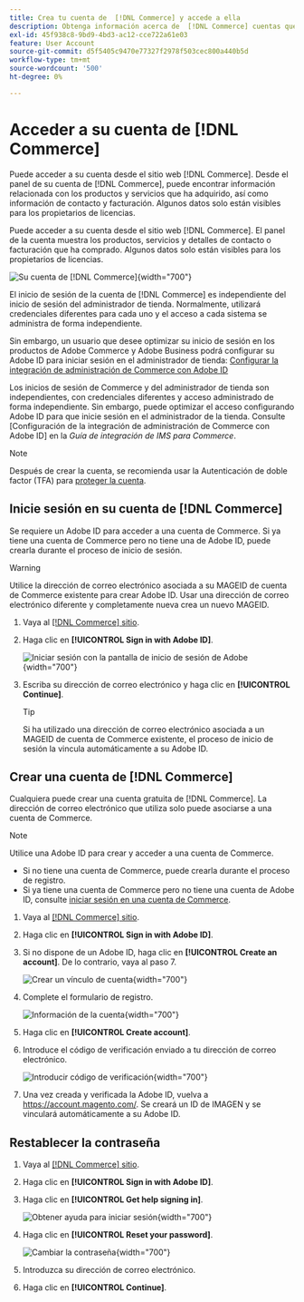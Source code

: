 ```yaml
---
title: Crea tu cuenta de  [!DNL Commerce] y accede a ella
description: Obtenga información acerca de  [!DNL Commerce] cuentas que administran los productos y servicios que ha adquirido.
exl-id: 45f938c8-9bd9-4bd3-ac12-cce722a61e03
feature: User Account
source-git-commit: d5f5405c9470e77327f2978f503cec800a440b5d
workflow-type: tm+mt
source-wordcount: '500'
ht-degree: 0%

---
```



# Acceder a su cuenta de [!DNL Commerce]

Puede acceder a su cuenta desde el sitio web [!DNL Commerce]. Desde el panel de su cuenta de [!DNL Commerce], puede encontrar información relacionada con los productos y servicios que ha adquirido, así como información de contacto y facturación. Algunos datos solo están visibles para los propietarios de licencias.

Puede acceder a su cuenta desde el sitio web [!DNL Commerce]. El panel de la cuenta muestra los productos, servicios y detalles de contacto o facturación que ha comprado. Algunos datos solo están visibles para los propietarios de licencias.

![Su cuenta de [!DNL Commerce]](./assets/home-acct.png){width="700"}

El inicio de sesión de la cuenta de [!DNL Commerce] es independiente del inicio de sesión del administrador de tienda. Normalmente, utilizará credenciales diferentes para cada uno y el acceso a cada sistema se administra de forma independiente.

Sin embargo, un usuario que desee optimizar su inicio de sesión en los productos de Adobe Commerce y Adobe Business podrá configurar su Adobe ID para iniciar sesión en el administrador de tienda: [Configurar la integración de administración de Commerce con Adobe ID](https://experienceleague.adobe.com/es/docs/commerce-admin/start/admin/ims/adobe-ims-config)

Los inicios de sesión de Commerce y del administrador de tienda son independientes, con credenciales diferentes y acceso administrado de forma independiente. Sin embargo, puede optimizar el acceso configurando Adobe ID para que inicie sesión en el administrador de la tienda. Consulte [Configuración de la integración de administración de Commerce con Adobe ID] en la *Guía de integración de IMS para Commerce*.

>[!NOTE]
>
>Después de crear la cuenta, se recomienda usar la Autenticación de doble factor (TFA) para [proteger la cuenta](commerce-account-secure.md).

## Inicie sesión en su cuenta de [!DNL Commerce]

Se requiere un Adobe ID para acceder a una cuenta de Commerce. Si ya tiene una cuenta de Commerce pero no tiene una de Adobe ID, puede crearla durante el proceso de inicio de sesión.

>[!WARNING]
>
>Utilice la dirección de correo electrónico asociada a su MAGEID de cuenta de Commerce existente para crear Adobe ID. Usar una dirección de correo electrónico diferente y completamente nueva crea un nuevo MAGEID.

1. Vaya al [[!DNL Commerce] sitio](https://account.magento.com/customer/account/login/).

1. Haga clic en **[!UICONTROL Sign in with Adobe ID]**.

   ![Iniciar sesión con la pantalla de inicio de sesión de Adobe](./assets/sign-in-with-adobe.png){width="700"}

1. Escriba su dirección de correo electrónico y haga clic en **[!UICONTROL Continue]**.

   >[!TIP]
   >
   >Si ha utilizado una dirección de correo electrónico asociada a un MAGEID de cuenta de Commerce existente, el proceso de inicio de sesión la vincula automáticamente a su Adobe ID.

## Crear una cuenta de [!DNL Commerce]

Cualquiera puede crear una cuenta gratuita de [!DNL Commerce]. La dirección de correo electrónico que utiliza solo puede asociarse a una cuenta de Commerce.

>[!NOTE]
>
>Utilice una Adobe ID para crear y acceder a una cuenta de Commerce.
>- Si no tiene una cuenta de Commerce, puede crearla durante el proceso de registro.
>- Si ya tiene una cuenta de Commerce pero no tiene una cuenta de Adobe ID, consulte [iniciar sesión en una cuenta de Commerce](#log-in-to-your-dnl-commerce-account).

1. Vaya al [[!DNL Commerce] sitio](https://account.magento.com/customer/account/login/).

1. Haga clic en **[!UICONTROL Sign in with Adobe ID]**.

1. Si no dispone de un Adobe ID, haga clic en **[!UICONTROL Create an account]**. De lo contrario, vaya al paso 7.

   ![Crear un vínculo de cuenta](./assets/account-create-link.png){width="700"}

1. Complete el formulario de registro.

   ![Información de la cuenta](./assets/account-create.png){width="700"}

1. Haga clic en **[!UICONTROL Create account]**.

1. Introduce el código de verificación enviado a tu dirección de correo electrónico.

   ![Introducir código de verificación](./assets/verification-code.png){width="700"}

1. Una vez creada y verificada la Adobe ID, vuelva a https://account.magento.com/. Se creará un ID de IMAGEN y se vinculará automáticamente a su Adobe ID.

## Restablecer la contraseña

1. Vaya al [[!DNL Commerce] sitio](https://account.magento.com/customer/account/login/).

1. Haga clic en **[!UICONTROL Sign in with Adobe ID]**.

1. Haga clic en **[!UICONTROL Get help signing in]**.

   ![Obtener ayuda para iniciar sesión](./assets/sign-in-get-help.png){width="700"}

1. Haga clic en **[!UICONTROL Reset your password]**.

   ![Cambiar la contraseña](./assets/change-password.png){width="700"}

1. Introduzca su dirección de correo electrónico.

1. Haga clic en **[!UICONTROL Continue]**.
